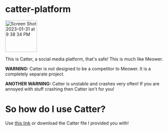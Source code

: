 # catter-platform
<img width="101" alt="Screen Shot 2023-01-31 at 9 38 34 PM" src="https://user-images.githubusercontent.com/122486895/215931904-b25c80de-0657-43f2-99c3-935865e1de6f.png">

This is Catter, a social media platform, that's safe! This is much like Meower.

**WARNING:** Catter is not designed to be a competitor to Meower. It is a completely separate project.

**ANOTHER WARNING:** Catter is unstable and crashes very often! If you are annoyed with stuff crashing then Catter isn't for you!

# So how do I use Catter?
Use [this link](https://beta.adacraft.org/player/?project=2759cbb2) or download the Catter file I provided you with!

